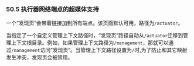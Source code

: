 ### 50.5 执行器网络端点的超媒体支持

一个“发现页”会带着链接加到所有端点。该页面默认可用，路径为`/actuator`。

当指定了一个自定义管理上下文路径时，“发现页”路径自动从`/actuator`迁移到管理上下文根目录。例如，如果管理上下文路径为`/management`，那就可以通过`/management`访问“发现页”。当管理上下文路径设置为`/`时,为了防止和其它映射发生冲突，发现页会被禁用。
